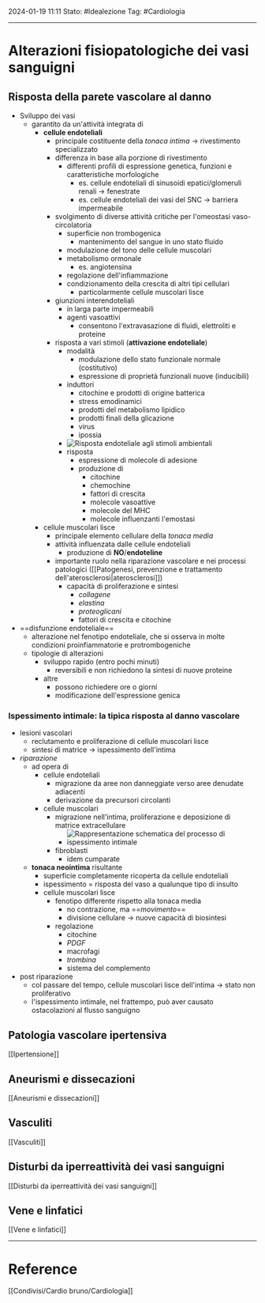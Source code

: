 2024-01-19 11:11
Stato: #Idealezione 
Tag: #Cardiologia 

---
# Alterazioni fisiopatologiche dei vasi sanguigni
## Risposta della parete vascolare al danno
- Sviluppo dei vasi
	- garantito da un'attività integrata di
		- **cellule endoteliali**
			- principale costituente della *tonaca intima* → rivestimento specializzato
			- differenza in base alla porzione di rivestimento
				- differenti profili di espressione genetica, funzioni e caratteristiche morfologiche
					- es. cellule endoteliali di sinusoidi epatici/glomeruli renali → fenestrate
					- es. cellule endoteliali dei vasi del SNC → barriera impermeabile
			- svolgimento di diverse attività critiche per l'omeostasi vaso-circolatoria
				- superficie non trombogenica
					- mantenimento del sangue in uno stato fluido
				- modulazione del tono delle cellule muscolari
				- metabolismo ormonale
					- es. angiotensina
				- regolazione dell'infiammazione
				- condizionamento della crescita di altri tipi cellulari
					- particolarmente cellule muscolari lisce
			- giunzioni interendoteliali
				- in larga parte impermeabili
				- agenti vasoattivi
					- consentono l'extravasazione di fluidi, elettroliti e proteine
			- risposta a vari stimoli (**attivazione endoteliale**)
				- modalità
					- modulazione dello stato funzionale normale (costitutivo)
					- espressione di proprietà funzionali nuove (inducibili)
				- induttori
					- citochine e prodotti di origine batterica
					- stress emodinamici
					- prodotti del metabolismo lipidico
					- prodotti finali della glicazione
					- virus
					- ipossia
				- ![Risposta endoteliale agli stimoli ambientali](https://i.imgur.com/u8o8YG4.png)
				- risposta
					- espressione di molecole di adesione
					- produzione di
						- citochine
						- chemochine
						- fattori di crescita
						- molecole vasoattive
						- molecole del MHC
						- molecole influenzanti l'emostasi
		- cellule muscolari lisce
			- principale elemento cellulare della *tonaca media*
			- attività influenzata dalle cellule endoteliali
				- produzione di **NO**/**endoteline**
			- importante ruolo nella riparazione vascolare e nei processi patologici ([[Patogenesi, prevenzione e trattamento dell'aterosclerosi|aterosclerosi]])
				- capacità di proliferazione e sintesi
					- *collagene*
					- *elastina*
					- *proteoglicani*
					- fattori di crescita e citochine
- ==disfunzione endoteliale==
	- alterazione nel fenotipo endoteliale, che si osserva in molte condizioni proinfiammatorie e protrombogeniche
	- tipologie di alterazioni
		- sviluppo rapido (entro pochi minuti)
			- reversibili e non richiedono la sintesi di nuove proteine
		- altre
			- possono richiedere ore o giorni
			- modificazione dell'espressione genica
### Ispessimento intimale: la tipica risposta al danno vascolare
- lesioni vascolari
	- reclutamento e proliferazione di cellule muscolari lisce
	- sintesi di matrice → ispessimento dell'intima
- *riparazione*
	- ad opera di
		- cellule endoteliali
			- migrazione da aree non danneggiate verso aree denudate adiacenti
			- derivazione da precursori circolanti
		- cellule muscolari
			- migrazione nell'intima, proliferazione e deposizione di matrice extracellulare
				- ![Rappresentazione schematica del processo di ispessimento intimale](https://i.imgur.com/BQ4jTu4.png)
			- fibroblasti
				- idem cumparate
	- **tonaca neointima** risultante
		- superficie completamente ricoperta da cellule endoteliali
		- ispessimento = risposta del vaso a qualunque tipo di insulto
		- cellule muscolari lisce
			- fenotipo differente rispetto alla tonaca media
				- no contrazione, ma ==*movimento*==
				- divisione cellulare → nuove capacità di biosintesi
			- regolazione
				- citochine
				- *PDGF*
				- macrofagi
				- *trombina*
				- sistema del complemento
- post riparazione
	- col passare del tempo, cellule muscolari lisce dell'intima → stato non proliferativo
	- l'ispessimento intimale, nel frattempo, può aver causato ostacolazioni al flusso sanguigno
## Patologia vascolare ipertensiva
[[Ipertensione]]
## Aneurismi e dissecazioni
[[Aneurismi e dissecazioni]]
## Vasculiti
[[Vasculiti]]
## Disturbi da iperreattività dei vasi sanguigni
[[Disturbi da iperreattività dei vasi sanguigni]]
## Vene e linfatici
[[Vene e linfatici]]

---
# Reference
[[Condivisi/Cardio bruno/Cardiologia]]